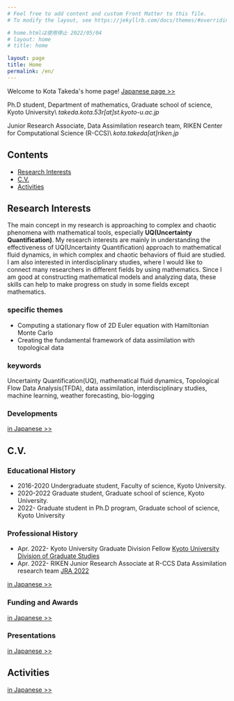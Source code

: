 ```yaml
---
# Feel free to add content and custom Front Matter to this file.
# To modify the layout, see https://jekyllrb.com/docs/themes/#overriding-theme-defaults

# home.htmlは使用停止 2022/05/04
# layout: home
# title: home

layout: page
title: Home
permalink: /en/
---
```

Welcome to Kota Takeda's home page! [Japanese page >>](/)

Ph.D student, Department of mathematics, Graduate school of science, Kyoto University\\
*takeda.kota.53r[at]st.kyoto-u.ac.jp*

Junior Research Associate, Data Assimilation research team, RIKEN Center for Computational Science (R-CCS)\\
*kota.takeda[at]riken.jp*

## Contents
- [Research Interests](#research-interests)
- [C.V.](#cv)
- [Activities](#activities)

## Research Interests
The main concept in my research is approaching to complex and chaotic phenomena with mathematical tools, especially **UQ(Uncertainty Quantification)**.
My research interests are mainly in understanding the effectiveness of UQ(Uncertainty Quantification) approach to mathematical fluid dynamics, in which complex and chaotic behaviors of fluid are studied.
I am also interested in interdisciplinary studies, where I would like to connect many researchers in different fields by using mathematics. Since I am good at constructing mathematical models and analyzing data, these skills can help to make progress on study in some fields except mathematics.

### specific themes
- Computing a stationary flow of 2D Euler equation with Hamiltonian Monte Carlo
- Creating the fundamental framework of data assimilation with topological data

### keywords
Uncertainty Quantification(UQ), mathematical fluid dynamics, Topological Flow Data Analysis(TFDA), data assimilation, interdisciplinary studies, machine learning, weather forecasting, bio-logging

### Developments
[in Japanese >>](/#開発)


## C.V.
### Educational History
- 2016-2020 Undergraduate student, Faculty of science, Kyoto University.
- 2020-2022 Graduate student, Graduate school of science, Kyoto University.
- 2022- Graduate student in Ph.D program, Graduate school of science, Kyoto University

### Professional History
- Apr. 2022- Kyoto University Graduate Division Fellow [Kyoto University Division of Graduate Studies](https://www.kugd.k.kyoto-u.ac.jp/en/program)
- Apr. 2022- RIKEN Junior Research Associate at R-CCS Data Assimilation research team [JRA 2022](https://www.riken.jp/en/careers/programs/jra/jra2022/index.html)

[in Japanese >>](/#cv)

### Funding and Awards
[in Japanese >>](/#研究費等採択)

### Presentations
[in Japanese >>](/#発表)


## Activities
[in Japanese >>](/#活動)
